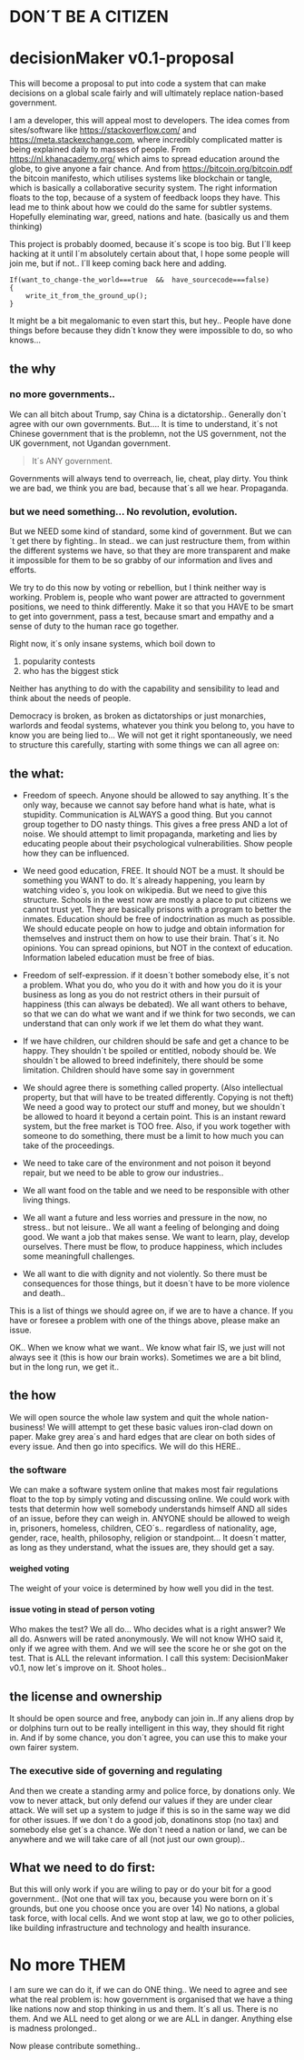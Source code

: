 # DON´T BE A CITIZEN

# decisionMaker v0.1-proposal
This will become a proposal to put into code a system that can make decisions on a global scale fairly and will ultimately replace nation-based government.

I am a developer, this will appeal most to developers.
The idea comes from sites/software like https://stackoverflow.com/ and https://meta.stackexchange.com, where incredibly complicated matter is being explained daily to masses of people. From https://nl.khanacademy.org/ which aims to spread education around the globe, to give anyone a fair chance. And from https://bitcoin.org/bitcoin.pdf the bitcoin manifesto, which utilises systems like blockchain or tangle, which is basically a collaborative security system.
The right information floats to the top, because of a system of feedback loops they have. 
This lead me to think about how we could do the same for subtler systems.
Hopefully eleminating war, greed, nations and hate. (basically us and them thinking)

This project is probably doomed, because it´s scope is too big.
But I´ll keep hacking at it until I´m absolutely certain about that, I hope some people will join me, but if not.. 
I´ll keep coming back here and adding.
``` 
If(want_to_change-the_world===true  &&  have_sourcecode===false)
{
    write_it_from_the_ground_up();
}
```

It might be a bit megalomanic to even start this, but hey.. 
People have done things before because they didn´t know they were impossible to do, so who knows...

## the why
### no more governments..
We can all bitch about Trump, say China is a dictatorship.. Generally don´t agree with our own governments.
But....
It is time to understand, it´s not Chinese government that is the problemn, not the US government, not the UK government, not Ugandan government. 

> It´s ANY government. 

Governments will always tend to overreach, lie, cheat, play dirty. 
You think we are bad, we think you are bad, because that´s all we hear. 
Propaganda. 

### but we need something... No revolution, evolution.
But we NEED some kind of standard, some kind of government. But we can´t get there by fighting..
In stead.. we can just restructure them, from within the different systems we have, so that they are more transparent and make it impossible for them to be so grabby of our information and lives and efforts. 

We try to do this now by voting or rebellion, but I think neither way is working. Problem is, people who want power are attracted to government positions, we need to think differently. Make it so that you HAVE to be smart to get into government, pass a test, because smart and empathy and a sense of duty to the human race go together. 

Right now, it´s only insane systems, which boil down to
1. popularity contests 
2. who has the biggest stick

Neither has anything to do with the capability and sensibility to lead and think about the needs of people.

Democracy is broken, as broken as dictatorships or just monarchies, warlords and feodal systems, whatever you think you belong to, you have to know you are being lied to... 
We will not get it right spontaneously, we need to structure this carefully,  starting with some things we can all agree on: 

## the what:
- Freedom of speech. Anyone should be allowed to say anything. It´s the only way, because we cannot say before hand what is hate, what is stupidity. Communication is ALWAYS a good thing. But you cannot group together to DO nasty things.
This gives a free press AND a lot of noise. We should attempt to limit propaganda, marketing and lies by educating people about their psychological vulnerabilities. Show people how they can be influenced. 

- We need good education, FREE. It should NOT be a must. It should be something you WANT to do. It´s already happening, you learn by watching video´s, you look on wikipedia. But we need to give this structure.  Schools in the west now are mostly a place to put citizens we cannot trust yet. They are basically prisons with a program to better the inmates. 
Education should be free of indoctrination as much as possible. We should educate people on how to judge and obtain information for themselves and instruct them on how to use their brain. That´s it. No opinions. You can spread opinions, but NOT in the context of education. Information labeled education must be free of bias.

- Freedom of self-expression. if it doesn´t bother somebody else, it´s not a problem. What you do, who you do it with and how you do it is your business as long as you do not restrict others in their pursuit of happiness (this can always be debated).
We all want others to behave, so that we can do what we want and if we think for two seconds, we can understand that can only work if we let them do what they want. 

- If we have children, our children should be safe and get a chance to be happy. 
 They shouldn´t be spoiled or entitled, nobody should be. 
  We shouldn´t be allowed to breed indefinitely, there should be some limitation. Children should have some say in government

- We should agree there is something called property. 
(Also intellectual property, but that will have to be treated differently. Copying is not theft) 
 We need a good way to protect our stuff and money, but we shouldn´t be allowed to hoard it beyond a certain point. 
 This is an instant reward system, but the free market is TOO free. Also, if you work together with someone to do something, there  must be a limit to how much you can take of the proceedings. 
 
- We need to take care of the environment and not poison it beyond repair, but we need to be able to grow our industries.. 

- We all want food on the table and we need to be responsible with other living things. 

- We all want a future and less worries and pressure in the now, no stress.. but not leisure.. We all want a feeling of belonging and doing good. We want a job that makes sense. We want to learn, play, develop ourselves. There must be flow, to produce happiness, which includes some meaningfull challenges.

- We all want to die with dignity and not violently.  So there must be consequences for those things, but it doesn´t have to be more violence and death..

This is a list of things we should agree on, if we are to have a chance.
If you have or foresee a problem with one of the things above, please make an issue.

OK.. When we know what we want.. 
We know what fair IS, we just will not always see it (this is how our brain works). 
Sometimes we are a bit blind, but in the long run, we get it..

## the how
We will open source the whole law system and quit the whole nation-business! 
We willl attempt to get these basic values iron-clad down on paper. 
Make grey area´s and hard edges that are clear on both sides of every issue. And then go into specifics. 
We will do this HERE..

### the software
We can make a software system online that makes most fair regulations float to the top by simply voting and discussing online. 
We could work with tests that determin how well somebody understands himself AND all sides of an issue, before they can weigh in. ANYONE should be allowed to weigh in, prisoners, homeless, children, CEO´s.. regardless of nationality, age, gender, race, health, philosophy, religion or standpoint... 
It doesn´t matter, as long as they understand, what the issues are, they should get a say. 
#### weighed voting
The weight of your voice is determined by how well you did in the test.

#### issue voting in stead of person voting
Who makes the test? We all do... Who decides what is a right answer? We all do. Asnwers will be rated anonymously. We will not know WHO said it, only if we agree with them. And we will see the score he or she got on the test. That is ALL the relevant information. 
I call this system: DecisionMaker v0.1, now let´s improve on it. Shoot holes..

## the license and ownership
It should be open source and free, anybody can join in..If any aliens drop by or dolphins turn out to be really intelligent in this way, they should fit right in.
And if by some chance, you don´t agree, you can use this to make your own fairer system.

### The executive side of governing and regulating 
And then we create a standing army and police force, by donations only. We vow to never attack, but only defend our values if they are under clear attack. We will set up a system to judge if this is so in the same way we did for other issues. 
If we don´t do a good job, donatinons stop (no tax) and somebody else get´s a chance. 
We don´t need a nation or land, we can be anywhere and we will take care of all (not just our own group)..

## What we need to do first:
But this will only work if you are wiling to pay or do your bit for a good government.. (Not one that will tax you, because you were born on it´s grounds, but one you choose once you are over 14)
No nations, a global task force, with local cells. And we wont stop at law, we go to other policies, like building infrastructure and technology and health insurance. 

# No more THEM
I am sure we can do it, if we can do ONE thing..
We need to agree and see what the real problem is: 
how government is organised that we have a thing like nations now and stop thinking in us and them. It´s all us. There is no them. And we ALL need to get along or we are ALL in danger.
Anything else is madness prolonged..

Now please contribute something..

